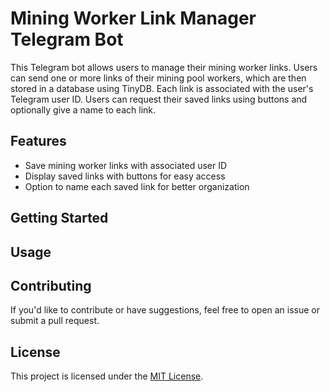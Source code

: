 # Mining Worker Link Manager Telegram Bot

This Telegram bot allows users to manage their mining worker links. Users can send one or more links of their mining pool workers, which are then stored in a database using TinyDB. Each link is associated with the user's Telegram user ID. Users can request their saved links using buttons and optionally give a name to each link.

## Features

- Save mining worker links with associated user ID
- Display saved links with buttons for easy access
- Option to name each saved link for better organization

## Getting Started

## Usage

## Contributing

If you'd like to contribute or have suggestions, feel free to open an issue or submit a pull request.

## License

This project is licensed under the [MIT License](LICENSE).
